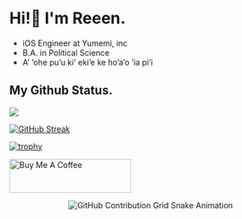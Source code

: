 # Hi!👋 I'm Reeen.
- iOS Engineer at Yumemi, inc
- B.A. in Political Science
- A’ ‘ohe pu’u ki’ eki’e ke ho’a’o ’ia pi’i

## My Github Status.  
![](http://github-profile-summary-cards.vercel.app/api/cards/profile-details?username=reeen21&theme=shades_of_purple)

[![GitHub Streak](https://streak-stats.demolab.com?user=reeen21&theme=ambient-gradient&hide_border=true&date_format=%5BY.%5Dn.j&mode=weekly)](https://git.io/streak-stats)

[![trophy](https://github-profile-trophy.vercel.app/?username=reeen21&theme=radical)](https://github-profile-trophy.vercel.app/?username=reeen21&theme=radical)

<a href="https://www.buymeacoffee.com/reeen21" target="_blank"><img src="https://cdn.buymeacoffee.com/buttons/v2/default-violet.png" alt="Buy Me A Coffee" style="height: 60px !important;width: 217px !important;" ></a>

<p align="center">
  <picture>
    <source
      media="(prefers-color-scheme: dark)"
      srcset="https://alicloud-pic.oss-cn-shanghai.aliyuncs.com/MultiSourceSnake/github-snake-dark.svg"
    />
    <source
      media="(prefers-color-scheme: light)"
      srcset="https://alicloud-pic.oss-cn-shanghai.aliyuncs.com/MultiSourceSnake/github-snake.svg"
    />
    <img
      alt="GitHub Contribution Grid Snake Animation"
      src="https://alicloud-pic.oss-cn-shanghai.aliyuncs.com/MultiSourceSnake/github-snake.svg"
    />
  </picture>
</p>

